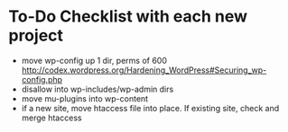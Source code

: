 # To-Do Checklist with each new project

* move wp-config up 1 dir, perms of 600 http://codex.wordpress.org/Hardening_WordPress#Securing_wp-config.php
* disallow into wp-includes/wp-admin dirs
* move mu-plugins into wp-content
* if a new site, move htaccess file into place. If existing site, check and merge htaccess